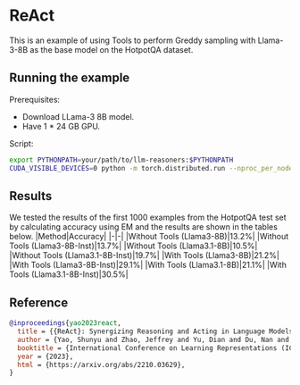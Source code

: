 # ReAct

This is an example of using Tools to perform Greddy sampling with Llama-3-8B as the base model on the HotpotQA dataset.

## Running the example

Prerequisites:
- Download LLama-3 8B model.
- Have 1 * 24 GB GPU.

Script:
```bash
export PYTHONPATH=your/path/to/llm-reasoners:$PYTHONPATH
CUDA_VISIBLE_DEVICES=0 python -m torch.distributed.run --nproc_per_node 1 examples/ReAct/hotpotqa/inference.py --base_lm llama3 --model_dir $LLAMA3_CKPTS --llama_size "8B" --batch_size 1 --temperature 0
```

## Results

We tested the results of the first 1000 examples from the HotpotQA test set by calculating accuracy using EM and the results are shown in the tables below.
|Method|Accuracy|
|-|-|
|Without Tools (Llama3-8B)|13.2%|
|Without Tools (Llama3-8B-Inst)|13.7%|
|Without Tools (Llama3.1-8B)|10.5%|
|Without Tools (Llama3.1-8B-Inst)|19.7%|
|With Tools (Llama3-8B)|21.2%|
|With Tools (Llama3-8B-Inst)|29.1%|
|With Tools (Llama3.1-8B)|21.1%|
|With Tools (Llama3.1-8B-Inst)|30.5%|
 

## Reference
```bibtex
@inproceedings{yao2023react,
  title = {{ReAct}: Synergizing Reasoning and Acting in Language Models},
  author = {Yao, Shunyu and Zhao, Jeffrey and Yu, Dian and Du, Nan and Shafran, Izhak and Narasimhan, Karthik and Cao, Yuan},
  booktitle = {International Conference on Learning Representations (ICLR) },
  year = {2023},
  html = {https://arxiv.org/abs/2210.03629},
}
```